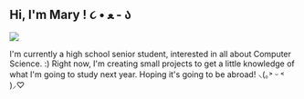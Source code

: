 ## **Hi, I'm Mary ! ૮ • ﻌ - ა**
![](https://i.imgur.com/0FAqfcf.gif)

I'm currently a high school senior student, interested in all about Computer Science. :)
Right now, I'm creating small projects to get a little knowledge of what I'm going to study next year. 
Hoping it's going to be abroad! ⸜(｡˃ ᵕ ˂ )⸝♡
